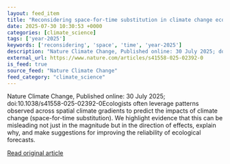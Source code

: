 ```yaml
---
layout: feed_item
title: "Reconsidering space-for-time substitution in climate change ecology"
date: 2025-07-30 10:30:53 +0000
categories: [climate_science]
tags: ['year-2025']
keywords: ['reconsidering', 'space', 'time', 'year-2025']
description: "Nature Climate Change, Published online: 30 July 2025; doi:10"
external_url: https://www.nature.com/articles/s41558-025-02392-0
is_feed: true
source_feed: "Nature Climate Change"
feed_category: "climate_science"
---
```


Nature Climate Change, Published online: 30 July 2025; doi:10.1038/s41558-025-02392-0Ecologists often leverage patterns observed across spatial climate gradients to predict the impacts of climate change (space-for-time substitution). We highlight evidence that this can be misleading not just in the magnitude but in the direction of effects, explain why, and make suggestions for improving the reliability of ecological forecasts.

[Read original article](https://www.nature.com/articles/s41558-025-02392-0)
